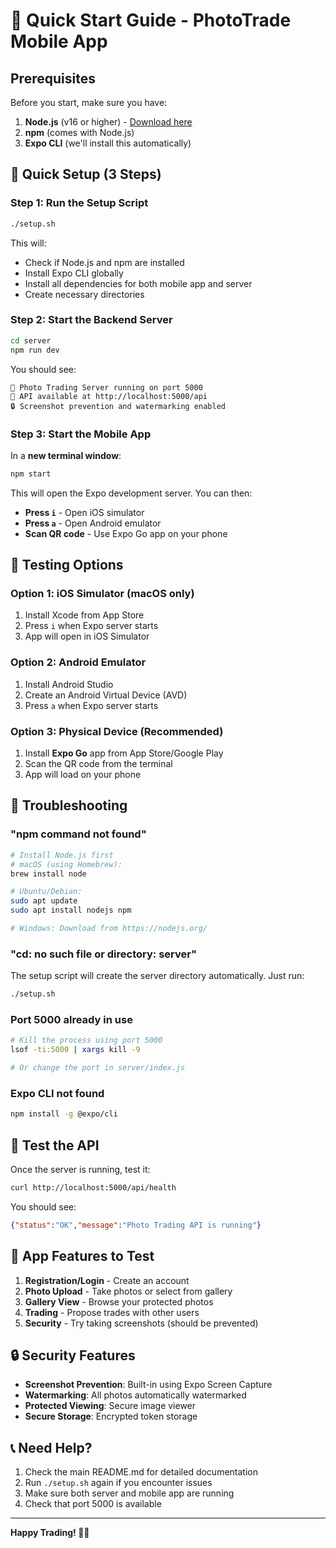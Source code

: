 # 🚀 Quick Start Guide - PhotoTrade Mobile App

## Prerequisites

Before you start, make sure you have:

1. **Node.js** (v16 or higher) - [Download here](https://nodejs.org/)
2. **npm** (comes with Node.js)
3. **Expo CLI** (we'll install this automatically)

## 🎯 Quick Setup (3 Steps)

### Step 1: Run the Setup Script
```bash
./setup.sh
```

This will:
- Check if Node.js and npm are installed
- Install Expo CLI globally
- Install all dependencies for both mobile app and server
- Create necessary directories

### Step 2: Start the Backend Server
```bash
cd server
npm run dev
```

You should see:
```
🚀 Photo Trading Server running on port 5000
📱 API available at http://localhost:5000/api
🔒 Screenshot prevention and watermarking enabled
```

### Step 3: Start the Mobile App
In a **new terminal window**:
```bash
npm start
```

This will open the Expo development server. You can then:
- **Press `i`** - Open iOS simulator
- **Press `a`** - Open Android emulator  
- **Scan QR code** - Use Expo Go app on your phone

## 📱 Testing Options

### Option 1: iOS Simulator (macOS only)
1. Install Xcode from App Store
2. Press `i` when Expo server starts
3. App will open in iOS Simulator

### Option 2: Android Emulator
1. Install Android Studio
2. Create an Android Virtual Device (AVD)
3. Press `a` when Expo server starts

### Option 3: Physical Device (Recommended)
1. Install **Expo Go** app from App Store/Google Play
2. Scan the QR code from the terminal
3. App will load on your phone

## 🔧 Troubleshooting

### "npm command not found"
```bash
# Install Node.js first
# macOS (using Homebrew):
brew install node

# Ubuntu/Debian:
sudo apt update
sudo apt install nodejs npm

# Windows: Download from https://nodejs.org/
```

### "cd: no such file or directory: server"
The setup script will create the server directory automatically. Just run:
```bash
./setup.sh
```

### Port 5000 already in use
```bash
# Kill the process using port 5000
lsof -ti:5000 | xargs kill -9

# Or change the port in server/index.js
```

### Expo CLI not found
```bash
npm install -g @expo/cli
```

## 🧪 Test the API

Once the server is running, test it:
```bash
curl http://localhost:5000/api/health
```

You should see:
```json
{"status":"OK","message":"Photo Trading API is running"}
```

## 📱 App Features to Test

1. **Registration/Login** - Create an account
2. **Photo Upload** - Take photos or select from gallery
3. **Gallery View** - Browse your protected photos
4. **Trading** - Propose trades with other users
5. **Security** - Try taking screenshots (should be prevented)

## 🔒 Security Features

- **Screenshot Prevention**: Built-in using Expo Screen Capture
- **Watermarking**: All photos automatically watermarked
- **Protected Viewing**: Secure image viewer
- **Secure Storage**: Encrypted token storage

## 📞 Need Help?

1. Check the main README.md for detailed documentation
2. Run `./setup.sh` again if you encounter issues
3. Make sure both server and mobile app are running
4. Check that port 5000 is available

---

**Happy Trading! 📸🤝** 